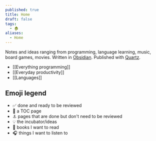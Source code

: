 ```yaml
---
published: true
title: Home
draft: false
tags:
  - 🏠
aliases:
  - Home
---
```

Notes and ideas ranging from programming, language learning, music, board games, movies.
Written in [Obsidian](https://obsidian.md/). Published with [Quartz](https://quartz.jzhao.xyz/).

 - [[Everything programming]]
 - [[Everyday productivity]]
 - [[Languages]]

## Emoji legend
- ✅ done and ready to be reviewed
- 🧭 a TOC page
- ⚓ pages that are done but don't need to be reviewed
- 💡 the incubator/ideas
- 📕 books I want to read
- 🎧 things I want to listen to
